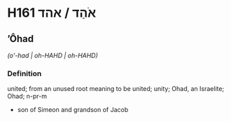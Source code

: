 # H161 אֹהַד / אהד

## ʼÔhad

_(o'-had | oh-HAHD | oh-HAHD)_

### Definition

united; from an unused root meaning to be united; unity; Ohad, an Israelite; Ohad; n-pr-m

- son of Simeon and grandson of Jacob
